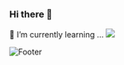 ### Hi there 👋

<!--

Here are some ideas to get you started:

- 🔭 I’m currently working on ...

- 👯 I’m looking to collaborate on ...
- 🤔 I’m looking for help with ...
- 💬 Ask me about ...
- 📫 How to reach me: ...
- 😄 Pronouns: ...
- ⚡ Fun fact: ...
-->
🌱 I’m currently learning ...
<img src="https://img.shields.io/badge/Next.js-FFCA28?style=flat-square&logo=Next.js&logoColor=white"/>




![Footer](https://capsule-render.vercel.app/api?type=waving&color=auto&height=200&section=footer)
